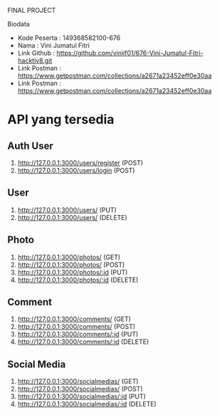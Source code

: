 FINAL PROJECT 


Biodata 
- Kode Peserta : 149368582100-676
- Nama : Vini Jumatul Fitri 
- Link Github : https://github.com/vinijf01/676-Vini-Jumatul-Fitri-hacktiv8.git 
- Link Postman : https://www.getpostman.com/collections/a2671a23452eff0e30aa
- Link Postman : https://www.getpostman.com/collections/a2671a23452eff0e30aa

# API yang tersedia
## Auth User
1. http://127.0.0.1:3000/users/register (POST)
2. http://127.0.0.1:3000/users/login (POST)

## User 
1. http://127.0.0.1:3000/users/ (PUT)
2. http://127.0.0.1:3000/users/ (DELETE)

## Photo
1. http://127.0.0.1:3000/photos/ (GET)
2. http://127.0.0.1:3000/photos/ (POST)
3. http://127.0.0.1:3000/photos/:id (PUT)
4. http://127.0.0.1:3000/photos/:id (DELETE)

## Comment
1. http://127.0.0.1:3000/comments/ (GET)
2. http://127.0.0.1:3000/comments/ (POST)
3. http://127.0.0.1:3000/comments/:id (PUT)
4. http://127.0.0.1:3000/comments/:id (DELETE)

## Social Media
1. http://127.0.0.1:3000/socialmedias/ (GET)
2. http://127.0.0.1:3000/socialmedias/ (POST)
3. http://127.0.0.1:3000/socialmedias/:id (PUT)
4. http://127.0.0.1:3000/socialmedias/:id (DELETE)
